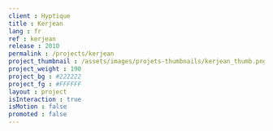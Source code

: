 ```yaml
---
client : Hyptique
title : Kerjean
lang : fr
ref : kerjean
release : 2010
permalink : /projects/kerjean
project_thumbnail : /assets/images/projets-thumbnails/kerjean_thumb.png
project_weight : 190
project_bg : #222222
project_fg : #FFFFFF
layout : project
isInteraction : true
isMotion : false
promoted : false
---
```

